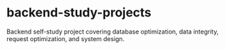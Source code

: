 # backend-study-projects
Backend self-study project covering database optimization, data integrity, request optimization, and system design.
